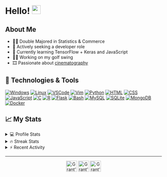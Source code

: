 <h1 align="left">
  Hello!
  <img src="https://media.giphy.com/media/hvRJCLFzcasrR4ia7z/giphy.gif" width="28">
</h1>

## About Me
- 👨‍🎓 Double Majored in Statistics & Commerce
- 💼 Actively seeking a developer role 
- 🌱 Currently learning TensorFlow + Keras and JavaScript  
- 🏌️‍♂️ Working on my golf swing
- 🎞️ Passionate about [cinematography](https://www.imdb.com/user/ur61970219/?ref_=nv_usr_prof_2)

## 🧰 Technologies & Tools
<p>
    <a href="#"><img alt="Windows" src="https://img.shields.io/badge/OS-Windows-informational?style=flat&logo=Windows&logoColor=white&color=2bbc8ae"></a>
    <a href="#"><img alt="Linux" src="https://img.shields.io/badge/OS-Linux-informational?style=flat&logo=Linux&logoColor=white&color=2bbc8ae"></a>
    <a href="#"><img alt="VSCode" src="https://img.shields.io/badge/Editors-VSCode-informational?style=flat&logo=visual-studio-code&logoColor=white&color=2bbc8ae"></a>
    <a href="https://github.com/grantwforsythe/dotfiles/blob/main/.vimrc"><img alt="Vim" src="https://img.shields.io/badge/Editors-Vim-informational?style=flat&logo=vim&logoColor=white&color=2bbc8ae"></a>
    <a href="https://github.com/search?q=user%3Agrantwforsythe+is%3Arepo+language%3Apython"><img alt="Python" src="https://img.shields.io/badge/Code-Python-informational?style=flat&logo=Python&logoColor=white&color=2bbc8ae"></a>
    <a href="https://github.com/search?q=user%3Agrantwforsythe+is%3Arepo+language%3Ahtml"><img alt="HTML" src="https://img.shields.io/badge/Code-HTML-informational?style=flat&logo=HTML5&logoColor=white&color=2bbc8ae"></a>
    <a href="https://github.com/search?q=user%3Agrantwforsythe+is%3Arepo+language%3Acss"><img alt="CSS" src="https://img.shields.io/badge/Code-CSS-informational?style=flat&logo=CSS3&logoColor=white&color=2bbc8ae"></a>
    <a href="https://github.com/search?q=user%3Agrantwforsythe+is%3Arepo+language%3Ajavascript"><img alt="JavaScript" src="https://img.shields.io/badge/Code-JavaScript-informational?style=flat&logo=javascript&logoColor=white&color=2bbc8ae"></a>
    <a href="https://github.com/search?q=user%3Agrantwforsythe+is%3Arepo+language%3Ac"><img alt="C" src="https://img.shields.io/badge/Code-C-informational?style=flat&logo=C&logoColor=white&color=2bbc8ae"></a>
    <a href="https://github.com/search?q=user%3Agrantwforsythe+is%3Arepo+language%3Ar"><img alt="R" src="https://img.shields.io/badge/Code-R-informational?style=flat&logo=R&logoColor=white&color=2bbc8ae"></a>
    <!-- TODO: Replace "#" with a link to CS50x final project when finish -->
    <a href="#"><img alt="Flask" src="https://img.shields.io/badge/Frameworks-Flask-informational?style=flat&logo=Flask&logoColor=white&color=2bbc8ae"></a>
    <a href="https://github.com/search?q=user%3Agrantwforsythe+is%3Arepo+language%3Abash"><img alt="Bash" src="https://img.shields.io/badge/Shell-Bash-informational?style=flat&logo=gnu-bash&logoColor=white&color=2bbc8ae"></a>
    <a href="#"><img alt="MySQL" src="https://img.shields.io/badge/Tools-MySQL-informational?style=flat&logo=MySQL&logoColor=white&color=2bbc8ae"></a>
    <a href="#"><img alt="SQLite" src="https://img.shields.io/badge/Tools-SQLite-informational?style=flat&logo=SQLite&logoColor=white&color=2bbc8ae"></a>
    <a href="#"><img alt="MongoDB" src="https://img.shields.io/badge/Tools-MongoDB-informational?style=flat&logo=MongoDB&logoColor=white&color=2bbc8ae"></a>
    <a href="#"><img alt="Docker" src="https://img.shields.io/badge/Tools-Docker-informational?style=flat&logo=Docker&logoColor=white&color=2bbc8ae"></a>
</p>

## 📈 My Stats 

<details>
    <summary>💻 Profile Stats</summary>
    <div align="center">
        <img alt="GitHub stats" src="https://github-readme-stats.vercel.app/api?username=grantwforsythe&count_private=true&show_icons=true&hide=stars&border_radius=7&include_all_commits=true&hide_rank=true&custom_title=Grant%27s%20GitHub%20Stats">
        <img alt="Top languages" src="https://github-readme-stats.vercel.app/api/top-langs/?username=grantwforsythe&hide=jupyter+notebook,vim+script&layout=compact&langs_count=6">
    </div>
    <p style="font-size: 11px;" align="center">
        <strong>Note:</strong> Top languages is only a metric of the languages my public code consists of and doesn't reflect experience or skill level.
    </p>
</details>
<details>
    <summary>🔥 Streak Stats</summary>
        <div align="center">
            <img alt="Streak stats" src="https://github-readme-streak-stats.herokuapp.com/?user=grantwforsythe">
        </div>
</details>
  
 <details>
    <summary>⚡ Recent Activity</summary>
    
  <!--START_SECTION:activity-->
1. 🎉 Merged PR [#1](https://github.com/grantwforsythe/gym-bot/pull/1) in [grantwforsythe/gym-bot](https://github.com/grantwforsythe/gym-bot)
2. 💪 Opened PR [#1](https://github.com/grantwforsythe/gym-bot/pull/1) in [grantwforsythe/gym-bot](https://github.com/grantwforsythe/gym-bot)
3. 🗣 Commented on [#3](https://github.com/JordanLeich/Blackjack-21/issues/3) in [JordanLeich/Blackjack-21](https://github.com/JordanLeich/Blackjack-21)
4. ❗️ Opened issue [#199](https://github.com/cindyq/linuxjourney/issues/199) in [cindyq/linuxjourney](https://github.com/cindyq/linuxjourney)
5. ❗️ Closed issue [#952](https://github.com/VundleVim/Vundle.vim/issues/952) in [VundleVim/Vundle.vim](https://github.com/VundleVim/Vundle.vim)
  <!--END_SECTION:activity-->
    
 </details>
  
---

<p align="center">
    <a href="https://github.com/grantwforsythe" style="text-decoration: none;">
        <img style=""alt="Grant's GitHub" width="35px" src="https://cdn.jsdelivr.net/npm/simple-icons@v3/icons/github.svg" />
    </a>
    <a href="https://twitter.com/grantwforsythe" style="text-decoration: none;">
        <img alt="Grant's Twitter" width="35px" src="https://1000logos.net/wp-content/uploads/2017/06/Twitter-Logo.png" />
    </a> 
    <a href="https://linkedin.com/in/grantwforsythe/" style="text-decoration: none;">
        <img alt="Grant's LinkedIn" width="35px" src="https://pngimg.com/uploads/linkedIn/linkedIn_PNG39.png" />
    </a>
</p>

